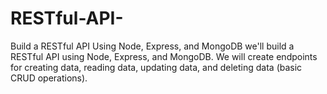 # RESTful-API-
 Build a RESTful API Using Node, Express, and MongoDB
 we'll build a RESTful API using Node, Express, and MongoDB. 
 We will create endpoints for creating data, reading data, updating data, and deleting data (basic CRUD operations).
